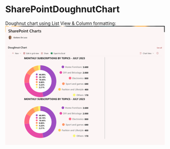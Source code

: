 # SharePointDoughnutChart

Doughnut chart using List View & Column formatting:
![Preview](SharePointCharts08.png)
